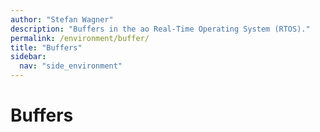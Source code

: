 ```yaml
---
author: "Stefan Wagner"
description: "Buffers in the ao Real-Time Operating System (RTOS)."
permalink: /environment/buffer/
title: "Buffers"
sidebar:
  nav: "side_environment"
---
```


# Buffers
